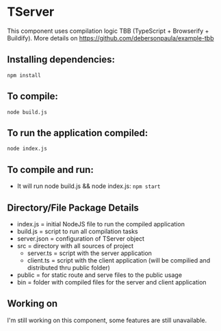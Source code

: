# TServer

This component uses compilation logic TBB (TypeScript + Browserify + Buildify).
More details on https://github.com/debersonpaula/example-tbb

## Installing dependencies:
`npm install`

## To compile:
`node build.js`

## To run the application compiled:
`node index.js`

## To compile and run:
 - It will run node build.js && node index.js:
 `npm start`


## Directory/File Package Details
 - index.js = initial NodeJS file to run the compiled application
 - build.js = script to run all compilation tasks
 - server.json = configuration of TServer object
 - src = directory with all sources of project
    - server.ts = script with the server application
    - client.ts = script with the client application (will be compilied and distributed thru public folder)
 - public = for static route and serve files to the public usage
 - bin = folder with compiled files for the server and client application


## Working on

 I'm still working on this component, some features are still unavailable.